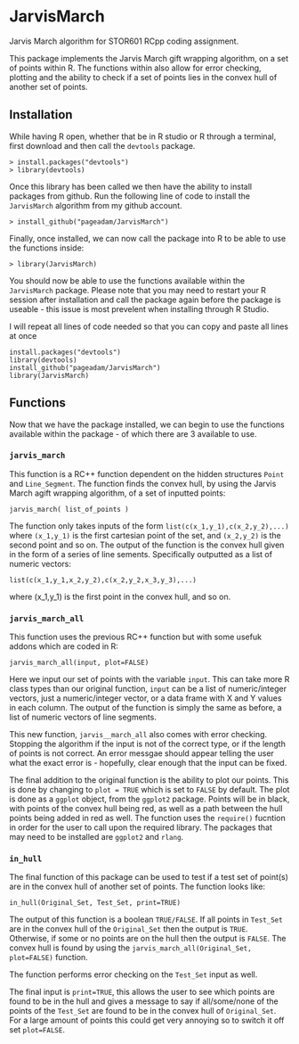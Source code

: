 # JarvisMarch
Jarvis March algorithm for STOR601 RCpp coding assignment.

This package implements the Jarvis March gift wrapping algorithm, on a 
set of points within R. The functions within also allow for error checking,
 plotting and the ability to check if a set of points lies in the convex hull
 of another set of points.

## Installation
While having R open, whether that be in R studio or R through a terminal,
first download and then call the `devtools` package.

`> install.packages("devtools")`\
`> library(devtools)`

Once this library has been called we then have the ability to install 
packages from github. Run the following line of code to install the 
`JarvisMarch` algorithm from my github account.

`> install_github("pageadam/JarvisMarch")`

Finally, once installed, we can now call the package into R to be able
to use the functions inside:

`> library(JarvisMarch)`

You should now be able to use the functions available within the
`JarvisMarch` package. Please note that you may need to restart your R
session after installation and call the package again before the package 
is useable - this issue is most prevelent when installing through R Studio.

I will repeat all lines of code needed so that you can copy and paste 
all lines at once

`install.packages("devtools")` \
`library(devtools)` \
`install_github("pageadam/JarvisMarch")` \
`library(JarvisMarch)`

## Functions
Now that we have the package installed, we can begin to use the functions available within the package - of which there are 3 available to use.

### `jarvis_march`

This function is a  RC++ function dependent on the hidden structures `Point` and `Line_Segment`. The function finds the convex hull, by using the Jarvis March agift wrapping algorithm, of a set of inputted points:

`jarvis_march( list_of_points )`

The function only takes inputs of the form `list(c(x_1,y_1),c(x_2,y_2),...)` where `(x_1,y_1)` is the first cartesian point of the set, and `(x_2,y_2)` is the second point and so on. The output of the function is the convex hull given in the form of a series of line sements. Specifically outputted as a list of numeric vectors:

`list(c(x_1,y_1,x_2,y_2),c(x_2,y_2,x_3,y_3),...)`

where (x_1,y_1) is the first point in the convex hull, and so on.

### `jarvis_march_all`

This function uses the previous RC++ function but with some usefuk addons which are coded in R:

`jarvis_march_all(input, plot=FALSE)`

Here we input our set of points with the variable `input`. This can take more R class types than our original function, `input` can be a list of numeric/integer vectors, just a numeric/integer vector, or a data frame with X and Y values in each column. The output of the function is simply the same as before, a list of numeric vectors of line segments.

This new function, `jarvis__march_all` also comes with error checking. Stopping the algorithm if the input is not of the correct type, or if the length of points is not correct. An error messgae should appear telling the user what the exact error is - hopefully, clear enough that the input can be fixed.

The final addition to the original function is the ability to plot our points. This is done by changing to `plot = TRUE` which is set to `FALSE` by default. The plot is done as a `ggplot` object, from the `ggplot2` package. Points will be in black, with points of the convex hull being red, as well as a path between the hull points being added in red as well. The function uses the `require()` fucntion in order for the user to call upon the required library. The packages that may need to be installed are `ggplot2` and `rlang`.

### `in_hull`

The final function of this package can be used to test if a test set of point(s) are in the convex hull of another set of points. The function looks like:

`in_hull(Original_Set, Test_Set, print=TRUE)`

The output of this function is a boolean `TRUE/FALSE`. If all points in `Test_Set` are in the convex hull of the `Original_Set` then the output is `TRUE`. Otherwise, if some or no points are on the hull then the output is `FALSE`. The convex hull is found by using the `jarvis_march_all(Original_Set, plot=FALSE)` function. 

The function performs error checking on the `Test_Set` input as well.

The final input is `print=TRUE`, this allows the user to see which points are found to be in the hull and gives a message to say if all/some/none of the points of the `Test_Set` are found to be in the convex hull of `Original_Set`. For a large amount of points this could get very annoying so to switch it off set `plot=FALSE`.
